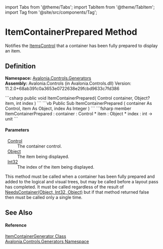 import Tabs from '@theme/Tabs'; 
import TabItem from '@theme/TabItem'; 
import Tag from '@site/src/components/Tag'; 

# ItemContainerPrepared Method


Notifies the <a href="T_Avalonia_Controls_ItemsControl">ItemsControl</a> that a container has been fully prepared to display an item.



## Definition
**Namespace:** <a href="N_Avalonia_Controls_Generators">Avalonia.Controls.Generators</a>  
**Assembly:** Avalonia.Controls (in Avalonia.Controls.dll) Version: 11.2.0+68ab391c0a3653e0722638e29fcbd9633c7fd386

<Tabs groupId="api-code-preview">
<TabItem value="csharp" label="C#">
```csharp
public void ItemContainerPrepared(
	Control container,
	Object? item,
	int index
)
```
</TabItem>
<TabItem value="vb" label="VB">
```vb
Public Sub ItemContainerPrepared ( 
	container As Control,
	item As Object,
	index As Integer
)
```
</TabItem>
<TabItem value="fsharp" label="F#">
```fsharp
member ItemContainerPrepared : 
        container : Control * 
        item : Object * 
        index : int -> unit 
```
</TabItem>
</Tabs>



#### Parameters
<dl><dt>  <a href="T_Avalonia_Controls_Control">Control</a></dt><dd>The container control.</dd><dt>  <a href="https://learn.microsoft.com/dotnet/api/system.object" target="_blank" rel="noopener noreferrer">Object</a></dt><dd>The item being displayed.</dd><dt>  <a href="https://learn.microsoft.com/dotnet/api/system.int32" target="_blank" rel="noopener noreferrer">Int32</a></dt><dd>The index of the item being displayed.</dd></dl>This method must be called when a container has been fully prepared and added to the logical and visual trees, but may be called before a layout pass has completed. It must be called regardless of the result of <a href="M_Avalonia_Controls_Generators_ItemContainerGenerator_NeedsContainer">NeedsContainer(Object, Int32, Object)</a> but if that method returned false then must be called only a single time.

## See Also


#### Reference
<a href="T_Avalonia_Controls_Generators_ItemContainerGenerator">ItemContainerGenerator Class</a>  
<a href="N_Avalonia_Controls_Generators">Avalonia.Controls.Generators Namespace</a>  
